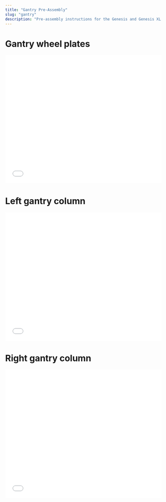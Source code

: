 ```yaml
---
title: "Gantry Pre-Assembly"
slug: "gantry"
description: "Pre-assembly instructions for the Genesis and Genesis XL gantry"
---
```


# Gantry wheel plates

<iframe width="100%" style="aspect-ratio: 11 / 9;" src="_images/gantry_wheel_plates_pre_assembly_rev_a.pdf" frameborder="0"></iframe>

# Left gantry column

<iframe width="100%" style="aspect-ratio: 11 / 9;" src="_images/gantry_column_left_pre_assembly_rev_b.pdf" frameborder="0"></iframe>

# Right gantry column

<iframe width="100%" style="aspect-ratio: 11 / 9;" src="_images/gantry_column_right_pre_assembly_rev_a.pdf" frameborder="0"></iframe>
